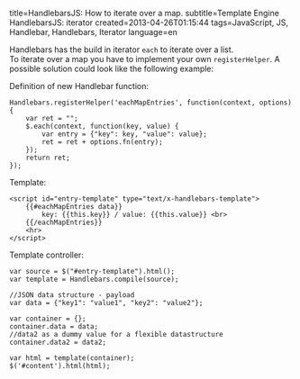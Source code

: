 title=HandlebarsJS: How to iterate over a map.
subtitle=Template Engine HandlebarsJS: iterator
created=2013-04-26T01:15:44
tags=JavaScript, JS, Handlebar, Handlebars, Iterator
language=en

Handlebars has the build in iterator `each` to iterate over a list.  
To iterate over a map you have to implement your own `registerHelper`. A possible solution could look like the following example:

Definition of new Handlebar function:

	Handlebars.registerHelper('eachMapEntries', function(context, options) {	    
	    var ret = "";
	    $.each(context, function(key, value) {
	        var entry = {"key": key, "value": value};
	        ret = ret + options.fn(entry);
	    });
	    return ret;
	});

Template:

	<script id="entry-template" type="text/x-handlebars-template">
	    {{#eachMapEntries data}}
	        key: {{this.key}} / value: {{this.value}} <br>
	    {{/eachMapEntries}}
	    <hr>
	</script>


Template controller:

	var source = $("#entry-template").html();
    var template = Handlebars.compile(source);

	//JSON data structure - payload
    var data = {"key1": "value1", "key2": "value2"};

    var container = {};
    container.data = data;
	//data2 as a dummy value for a flexible datastructure
    container.data2 = data2; 
    
    var html = template(container);
    $('#content').html(html);

